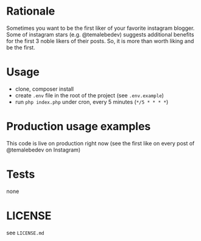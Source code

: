 # Rationale
Sometimes you want to be the first liker of your favorite instagram blogger.
Some of instagram stars (e.g. @temalebedev) suggests additional benefits for the first 3 noble likers of their posts.
So, it is more than worth liking and be the first.

# Usage
* clone, composer install
* create `.env` file in the root of the project (see `.env.example`)
* run `php index.php` under cron, every 5 minutes (`*/5 * * * *`)

# Production usage examples
This code is live on production right now (see the first like on every post of @temalebedev on Instagram)

# Tests
none

# LICENSE
see `LICENSE.md`
